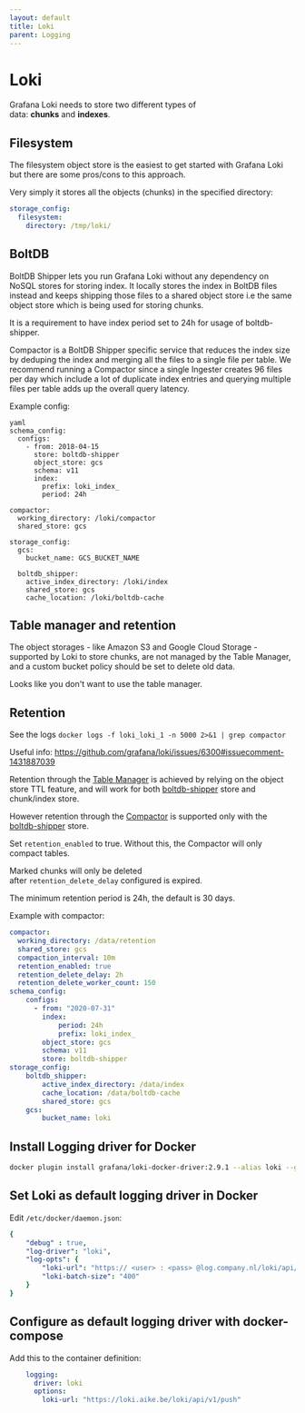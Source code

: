 ```yaml
---
layout: default
title: Loki
parent: Logging
---
```


# Loki

Grafana Loki needs to store two different types of data: **chunks** and **indexes**.

## Filesystem

The filesystem object store is the easiest to get started with Grafana Loki but there are some pros/cons to this approach.

Very simply it stores all the objects (chunks) in the specified directory:

```yaml
storage_config:
  filesystem:
    directory: /tmp/loki/
```

## BoltDB

BoltDB Shipper lets you run Grafana Loki without any dependency on NoSQL stores for storing index.
It locally stores the index in BoltDB files instead and keeps shipping those files to a shared
object store i.e the same object store which is being used for storing chunks.

It is a requirement to have index period set to 24h for usage of boltdb-shipper.

Compactor is a BoltDB Shipper specific service that reduces the index size by deduping the index and
merging all the files to a single file per table. We recommend running a Compactor since a single
Ingester creates 96 files per day which include a lot of duplicate index entries and querying
multiple files per table adds up the overall query latency.

Example config:

```
yaml
schema_config:
  configs:
    - from: 2018-04-15
      store: boltdb-shipper
      object_store: gcs
      schema: v11
      index:
        prefix: loki_index_
        period: 24h

compactor:
  working_directory: /loki/compactor
  shared_store: gcs

storage_config:
  gcs:
    bucket_name: GCS_BUCKET_NAME

  boltdb_shipper:
    active_index_directory: /loki/index
    shared_store: gcs
    cache_location: /loki/boltdb-cache
```

## Table manager and retention

The object storages - like Amazon S3 and Google Cloud Storage - supported by Loki to store chunks,
are not managed by the Table Manager, and a custom bucket policy should be set to delete old data.

Looks like you don't want to use the table manager.

## Retention

See the logs `docker logs -f loki_loki_1 -n 5000 2>&1 | grep compactor`

Useful info: <https://github.com/grafana/loki/issues/6300#issuecomment-1431887039>

Retention through the [Table
Manager](https://grafana.com/docs/loki/latest/operations/storage/table-manager/) is achieved by
relying on the object store TTL feature, and will work for both
[boltdb-shipper](https://grafana.com/docs/loki/latest/operations/storage/boltdb-shipper/) store
and chunk/index store.

However retention through the
[Compactor](https://grafana.com/docs/loki/latest/operations/storage/boltdb-shipper/#compactor) is
supported only with the
[boltdb-shipper](https://grafana.com/docs/loki/latest/operations/storage/boltdb-shipper/) store.

Set `retention_enabled` to true. Without this, the Compactor will only compact tables.

Marked chunks will only be deleted after `retention_delete_delay` configured is expired.

The minimum retention period is 24h, the default is 30 days.

Example with compactor:

```yaml
compactor:
  working_directory: /data/retention
  shared_store: gcs
  compaction_interval: 10m
  retention_enabled: true
  retention_delete_delay: 2h
  retention_delete_worker_count: 150
schema_config:
    configs:
      - from: "2020-07-31"
        index:
            period: 24h
            prefix: loki_index_
        object_store: gcs
        schema: v11
        store: boltdb-shipper
storage_config:
    boltdb_shipper:
        active_index_directory: /data/index
        cache_location: /data/boltdb-cache
        shared_store: gcs
    gcs:
        bucket_name: loki
```

## Install Logging driver for Docker

```bash
docker plugin install grafana/loki-docker-driver:2.9.1 --alias loki --grant-all-permissions
```

## Set Loki as default logging driver in Docker

Edit `/etc/docker/daemon.json`:

```yaml
{
    "debug" : true,
    "log-driver": "loki",
    "log-opts": {
        "loki-url": "https:// <user> : <pass> @log.company.nl/loki/api/v1/push",
        "loki-batch-size": "400"
    }
}
```

## Configure as default logging driver with docker-compose

Add this to the container definition:

```yaml
    logging:
      driver: loki
      options:
        loki-url: "https://loki.aike.be/loki/api/v1/push"
```
